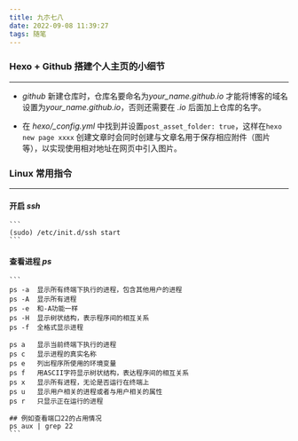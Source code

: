 ```yaml
---
title: 九朩七八
date: 2022-09-08 11:39:27
tags: 随笔
---
```


### Hexo + Github 搭建个人主页的小细节
---

* _github_ 新建仓库时，仓库名要命名为*your_name.github.io* 才能将博客的域名设置为*your_name.github.io*，否则还需要在 *.io* 后面加上仓库的名字。 

* 在 *hexo/_config.yml* 中找到并设置`post_asset_folder: true`，这样在`hexo new page xxxx` 创建文章时会同时创建与文章名用于保存相应附件（图片等），以实现使用相对地址在网页中引入图片。


### Linux 常用指令
---
#### 开启 _ssh_
    ```
    (sudo) /etc/init.d/ssh start
    ```
#### 查看进程 _ps_
    ```
    ps -a  显示所有终端下执行的进程，包含其他用户的进程
    ps -A  显示所有进程
    ps -e  和-A功能一样
    ps -H  显示树状结构，表示程序间的相互关系
    ps -f  全格式显示进程

    ps a   显示当前终端下执行的进程
    ps c   显示进程的真实名称
    ps e   列出程序所使用的环境变量
    ps f   用ASCII字符显示树状结构，表达程序间的相互关系
    ps x   显示所有进程，无论是否运行在终端上
    ps u   显示用户相关的进程或者与用户相关的属性
    ps r   只显示正在运行的进程

    ## 例如查看端口22的占用情况
    ps aux | grep 22
    ```